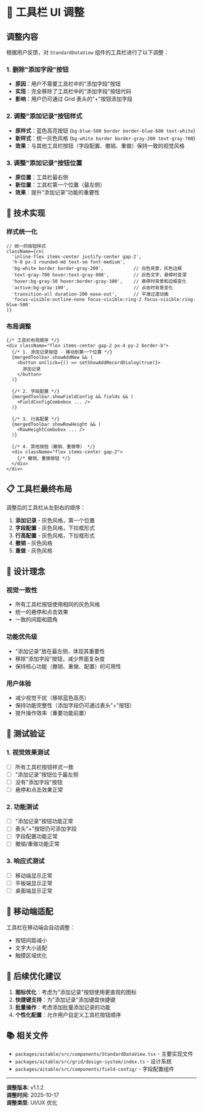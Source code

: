 # 🎨 工具栏 UI 调整

## 调整内容

根据用户反馈，对 `StandardDataView` 组件的工具栏进行了以下调整：

### 1. 删除"添加字段"按钮
- **原因**：用户不需要工具栏中的"添加字段"按钮
- **实现**：完全移除了工具栏中的"添加字段"按钮代码
- **影响**：用户仍可通过 Grid 表头的"+"按钮添加字段

### 2. 调整"添加记录"按钮样式
- **原样式**：蓝色高亮按钮 (`bg-blue-500 border border-blue-600 text-white`)
- **新样式**：统一灰色风格 (`bg-white border border-gray-200 text-gray-700`)
- **效果**：与其他工具栏按钮（字段配置、撤销、重做）保持一致的视觉风格

### 3. 调整"添加记录"按钮位置
- **原位置**：工具栏最右侧
- **新位置**：工具栏第一个位置（最左侧）
- **效果**：提升"添加记录"功能的重要性

## 🔧 技术实现

### 样式统一化
```tsx
// 统一的按钮样式
className={cn(
  'inline-flex items-center justify-center gap-2',
  'h-8 px-3 rounded-md text-sm font-medium',
  'bg-white border border-gray-200',           // 白色背景，灰色边框
  'text-gray-700 hover:text-gray-900',         // 灰色文字，悬停时变深
  'hover:bg-gray-50 hover:border-gray-300',    // 悬停时背景和边框变化
  'active:bg-gray-100',                        // 点击时背景变化
  'transition-all duration-200 ease-out',      // 平滑过渡动画
  'focus-visible:outline-none focus-visible:ring-2 focus-visible:ring-blue-500'
)}
```

### 布局调整
```tsx
{/* 工具栏布局顺序 */}
<div className="flex items-center gap-2 px-4 py-2 border-b">
  {/* 1. 添加记录按钮 - 移动到第一个位置 */}
  {mergedToolbar.showAddNew && (
    <button onClick={() => setShowAddRecordDialog(true)}>
      添加记录
    </button>
  )}

  {/* 2. 字段配置 */}
  {mergedToolbar.showFieldConfig && fields && (
    <FieldConfigCombobox ... />
  )}

  {/* 3. 行高配置 */}
  {mergedToolbar.showRowHeight && (
    <RowHeightCombobox ... />
  )}

  {/* 4. 其他按钮（撤销、重做等） */}
  <div className="flex items-center gap-2">
    {/* 撤销、重做按钮 */}
  </div>
</div>
```

## 📋 工具栏最终布局

调整后的工具栏从左到右的顺序：

1. **添加记录** - 灰色风格，第一个位置
2. **字段配置** - 灰色风格，下拉框形式
3. **行高配置** - 灰色风格，下拉框形式
4. **撤销** - 灰色风格
5. **重做** - 灰色风格

## 🎯 设计理念

### 视觉一致性
- 所有工具栏按钮使用相同的灰色风格
- 统一的悬停和点击效果
- 一致的间距和圆角

### 功能优先级
- "添加记录"放在最左侧，体现其重要性
- 移除"添加字段"按钮，减少界面复杂度
- 保持核心功能（撤销、重做、配置）的可用性

### 用户体验
- 减少视觉干扰（移除蓝色高亮）
- 保持功能完整性（添加字段仍可通过表头"+"按钮）
- 提升操作效率（重要功能前置）

## 🧪 测试验证

### 1. 视觉效果测试
- [ ] 所有工具栏按钮样式一致
- [ ] "添加记录"按钮位于最左侧
- [ ] 没有"添加字段"按钮
- [ ] 悬停和点击效果正常

### 2. 功能测试
- [ ] "添加记录"按钮功能正常
- [ ] 表头"+"按钮仍可添加字段
- [ ] 字段配置功能正常
- [ ] 撤销/重做功能正常

### 3. 响应式测试
- [ ] 移动端显示正常
- [ ] 平板端显示正常
- [ ] 桌面端显示正常

## 📱 移动端适配

工具栏在移动端会自动调整：
- 按钮间距减小
- 文字大小适配
- 触摸区域优化

## 🔄 后续优化建议

1. **图标优化**：考虑为"添加记录"按钮使用更直观的图标
2. **快捷键支持**：为"添加记录"添加键盘快捷键
3. **批量操作**：考虑添加批量添加记录的功能
4. **个性化配置**：允许用户自定义工具栏按钮顺序

## 📚 相关文件

- `packages/aitable/src/components/StandardDataView.tsx` - 主要实现文件
- `packages/aitable/src/grid/design-system/index.ts` - 设计系统
- `packages/aitable/src/components/field-config/` - 字段配置组件

---

**调整版本**: v1.1.2  
**调整时间**: 2025-10-17  
**调整类型**: UI/UX 优化

